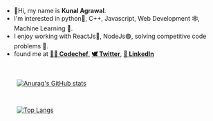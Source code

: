 - 👋Hi, my name is **Kunal Agrawal**.
- I'm interested in python🐍, C++, Javascript, Web Development 🕸, Machine Learning 🤖. 
- I enjoy working with ReactJs🔵, NodeJs🟢, solving competitive code problems 🧮.
- found me at  [**👩‍🍳 Codechef**](https://www.codechef.com/users/its_kunal),  [**🕊 Twitter**](https://twitter.com/KunalPy3),  [**🔗 LinkedIn**](https://www.linkedin.com/in/kunalagrawal24/)

<br/>

<div style = "margin-left:30px;">

[![Anurag's GitHub stats](https://github-readme-stats.vercel.app/api?username=its-kunal&show_icons=true&theme=radical)](https://github.com/anuraghazra/github-readme-stats)

</div>
<br/>

<div style = "margin-left:30px;">

[![Top Langs](https://github-readme-stats.vercel.app/api/top-langs/?username=its-kunal&show_icons=true&theme=radical)](https://github.com/anuraghazra/github-readme-stats)

</div>